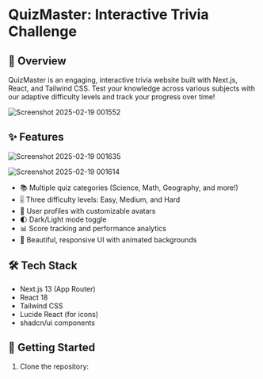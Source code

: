 # QuizMaster: Interactive Trivia Challenge

## 🚀 Overview

QuizMaster is an engaging, interactive trivia website built with Next.js, React, and Tailwind CSS. 
Test your knowledge across various subjects with our adaptive difficulty levels and track your progress over time!

![Screenshot 2025-02-19 001552](https://github.com/user-attachments/assets/d9e1beb0-b051-45f8-912f-55094ad2a5a4)


## ✨ Features

![Screenshot 2025-02-19 001635](https://github.com/user-attachments/assets/04582ab8-6b07-4798-9bd5-3b072e74eae1)

![Screenshot 2025-02-19 001614](https://github.com/user-attachments/assets/99a97512-bf01-4c9a-84b0-df4b98abd275)

- 📚 Multiple quiz categories (Science, Math, Geography, and more!)
- 🎚️ Three difficulty levels: Easy, Medium, and Hard
- 👤 User profiles with customizable avatars
- 🌓 Dark/Light mode toggle
- 📊 Score tracking and performance analytics
- 🎨 Beautiful, responsive UI with animated backgrounds

## 🛠️ Tech Stack

- Next.js 13 (App Router)
- React 18
- Tailwind CSS
- Lucide React (for icons)
- shadcn/ui components

## 🚀 Getting Started

1. Clone the repository:
